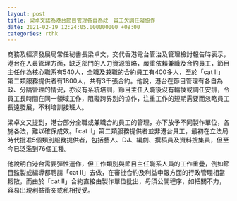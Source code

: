 ```yaml
---
layout: post
title: 梁卓文認為港台節目管理各自為政　員工欠調任礙協作
date: 2021-02-19 12:24:05.000000000 +08:00
categories: rthk
---
```


商務及經濟發展局常任秘書長梁卓文，交代香港電台管治及管理檢討報告時表示，港台在人員管理方面，缺乏部門的人力資源策略，嚴重依賴兼職及合約員工，節目主任作為核心職系有540人，全職及兼職的合約員工有400多人，至於「cat II」第二類服務提供者有1800人，共有3千張合約。他說，港台在節目管理有各自為政、分隔管理的情況，亦沒有系統培訓，節目主任入職後沒有輪換或調任安排，令員工長時間在同一領域工作，阻礙跨界別的協作，注重工作的短期需要而忽略員工長遠發展，不利培訓接班人。

梁卓文又提到，港台部分全職或兼職合約員工的管理，亦下放予不同製作單位，各施各法，難以確保成效。「cat II」第二類服務提供者並非港台員工，最初在立法局時代批准5個類別服務提供者，包括藝人、DJ、編劇、撰稿員及資料搜集員，但至今已泛濫到76個工種。

他說明白港台需要彈性運作，但工作類別與節目主任職系人員的工作重疊，例如節目監製或編導都聘請「cat II」去做，在審批合約及利益申報方面的行政管理相當鬆散，而由於「cat II」合約直接由製作單位批出，毋須公開程序，如把關不力，容易出現利益衝突或私相授受。
